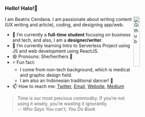 ### Hello! Halo!👋

<img width="20%" align="right" alt="Github" src="https://drive.google.com/thumbnail?id=1BGb13XSE-E8ZeAVG3g_ZyBZ1egEmFaj2" />

I am Beatrix Cendana. I am passionate about writing content (UX writing and article), coding, and designing app/web. 

- 🔭 I’m currently a **full-time student** focusing on business and tech, and also, I am a **designer/writer**.
- 🌱 I’m currently learning Intro to Serverless Project using JS and web development using ReactJS.
- 😄 Pronouns: She/her/hers 👸
- ⚡ Fun fact: 
   - I come from non-tech background, which is medical and graphic design field. 
   - I am also an Indonesian traditional dancer! 💃
- 📫 How to reach me: [Twitter](https://twitter.com/Beatrixcdn),  [Email](mailto:beatrix.intan@gmail.com), [Website](http://beatrixcendana.com/), [Medium](https://medium.com/@beatrixcendana)

> Time is our most precious commodity. If you’re not using it wisely, you’re wasting it ignorantly. <br/>
> -- *Who Says You can't, You Do Book*

